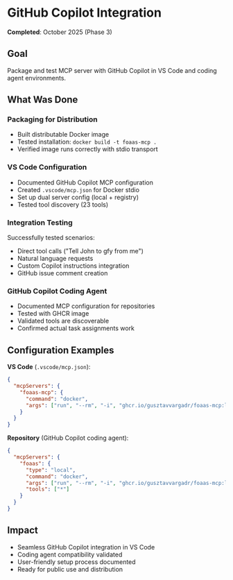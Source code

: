 # GitHub Copilot Integration

**Completed**: October 2025 (Phase 3)

## Goal

Package and test MCP server with GitHub Copilot in VS Code and coding agent environments.

## What Was Done

### Packaging for Distribution
- Built distributable Docker image
- Tested installation: `docker build -t foaas-mcp .`
- Verified image runs correctly with stdio transport

### VS Code Configuration
- Documented GitHub Copilot MCP configuration
- Created `.vscode/mcp.json` for Docker stdio
- Set up dual server config (local + registry)
- Tested tool discovery (23 tools)

### Integration Testing
Successfully tested scenarios:
- Direct tool calls ("Tell John to gfy from me")
- Natural language requests
- Custom Copilot instructions integration
- GitHub issue comment creation

### GitHub Copilot Coding Agent
- Documented MCP configuration for repositories
- Tested with GHCR image
- Validated tools are discoverable
- Confirmed actual task assignments work

## Configuration Examples

**VS Code** (`.vscode/mcp.json`):
```json
{
  "mcpServers": {
    "foaas-mcp": {
      "command": "docker",
      "args": ["run", "--rm", "-i", "ghcr.io/gusztavvargadr/foaas-mcp:latest"]
    }
  }
}
```

**Repository** (GitHub Copilot coding agent):
```json
{
  "mcpServers": {
    "foaas": {
      "type": "local",
      "command": "docker",
      "args": ["run", "--rm", "-i", "ghcr.io/gusztavvargadr/foaas-mcp:latest"],
      "tools": ["*"]
    }
  }
}
```

## Impact

- Seamless GitHub Copilot integration in VS Code
- Coding agent compatibility validated
- User-friendly setup process documented
- Ready for public use and distribution
